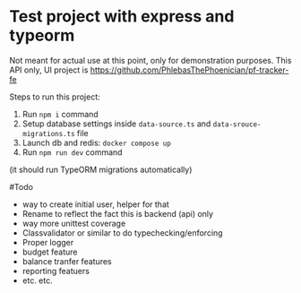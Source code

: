 # Test project with express and typeorm
Not meant for actual use at this point, only for demonstration purposes.
This API only, UI project is https://github.com/PhlebasThePhoenician/pf-tracker-fe

Steps to run this project:

1. Run `npm i` command
2. Setup database settings inside `data-source.ts` and `data-srouce-migrations.ts` file
3. Launch db and redis: `docker compose up`
4. Run `npm run dev` command

(it should run TypeORM migrations automatically)

#Todo
- way to create initial user, helper for that
- Rename to reflect the fact this is backend (api) only
- way more unittest coverage
- Classvalidator or similar to do typechecking/enforcing
- Proper logger
- budget feature
- balance tranfer features
- reporting featuers
- etc. etc. 
